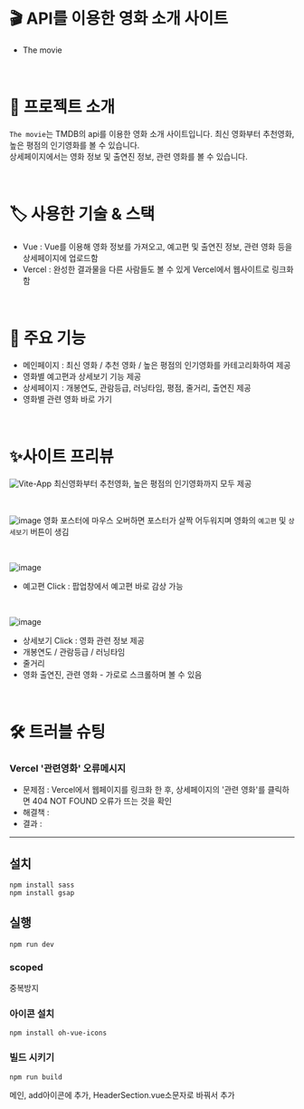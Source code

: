 # 🎬 API를 이용한 영화 소개 사이트
- The movie

<br>

# 📑 프로젝트 소개
`The movie`는 TMDB의 api를 이용한 영화 소개 사이트입니다. 최신 영화부터 추천영화, 높은 평점의 인기영화를 볼 수 있습니다. <br>
상세페이지에서는 영화 정보 및 출연진 정보, 관련 영화를 볼 수 있습니다.

<br>

# 🏷️ 사용한 기술 & 스택
- Vue : Vue를 이용해 영화 정보를 가져오고, 예고편 및 출연진 정보, 관련 영화 등을 상세페이지에 업로드함
- Vercel : 완성한 결과물을 다른 사람들도 볼 수 있게 Vercel에서 웹사이트로 링크화함

<br >

# 🎥 주요 기능
- 메인페이지 : 최신 영화 / 추천 영화 / 높은 평점의 인기영화를 카테고리화하여 제공
- 영화별 예고편과 상세보기 기능 제공
- 상세페이지 : 개봉연도, 관람등급, 러닝타임, 평점, 줄거리, 출연진 제공
- 영화별 관련 영화 바로 가기

<br>

# ✨사이트 프리뷰
![Vite-App](https://github.com/user-attachments/assets/b4b0f9c3-ecb9-4194-bf31-3dca77701a13)
최신영화부터 추천영화, 높은 평점의 인기영화까지 모두 제공

<br>

![image](https://github.com/user-attachments/assets/7b50c112-035a-4efb-8ef3-8a938d827e78)
영화 포스터에 마우스 오버하면 포스터가 살짝 어두워지며 영화의 `예고편` 및 `상세보기` 버튼이 생김

<br>

![image](https://github.com/user-attachments/assets/65ac9f39-2885-41fa-9ad6-1dae344486bd)
- 예고편 Click :  팝업창에서 예고편 바로 감상 가능

<br>

![image](https://github.com/user-attachments/assets/881ed721-f679-4a83-9511-02161cfef23e)
- 상세보기 Click : 영화 관련 정보 제공
- 개봉연도 / 관람등급 / 러닝타임
- 줄거리
- 영화 출연진, 관련 영화 - 가로로 스크롤하며 볼 수 있음

<br>

# 🛠️ 트러블 슈팅
### Vercel '관련영화' 오류메시지
- 문제점 : Vercel에서 웹페이지를 링크화 한 후, 상세페이지의 '관련 영화'를 클릭하면 404 NOT FOUND 오류가 뜨는 것을 확인
- 해결책 : 
- 결과 : 


--- 

## 설치

```
npm install sass
npm install gsap
```

## 실행

```
npm run dev
```

### scoped

중복방지

### 아이콘 설치

```
npm install oh-vue-icons
```

### 빌드 시키기

```
npm run build
```

메인, add아이콘에 추가, HeaderSection.vue소문자로 바꿔서 추가
